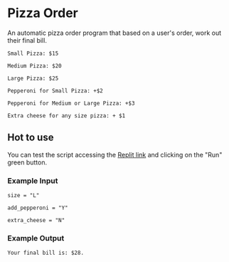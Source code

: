 # Pizza Order
An automatic pizza order program that based on a user's order, work out their final bill. 

```
Small Pizza: $15
```

```
Medium Pizza: $20
```

```
Large Pizza: $25
```

```
Pepperoni for Small Pizza: +$2
```

```
Pepperoni for Medium or Large Pizza: +$3
```

```
Extra cheese for any size pizza: + $1
```

## Hot to use
You can test the script accessing the [Replit link](https://replit.com/@LukCnt/pizza-order?v=1) and clicking on the "Run" green button.

### Example Input

```
size = "L"
```

```
add_pepperoni = "Y"
```

```
extra_cheese = "N"
```

### Example Output

```
Your final bill is: $28.
```
